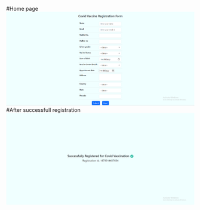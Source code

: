 #Home page
<img src="./covid-vacc-reg-web.png"></img>
#After successfull registration
<img src="./successful-reg-web.png"></img>
